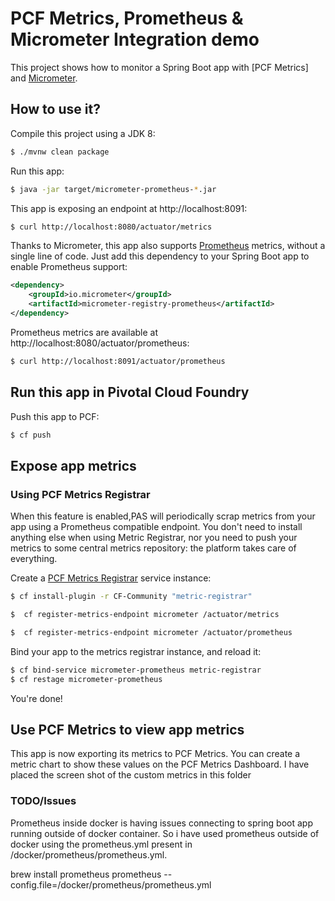# PCF Metrics, Prometheus & Micrometer Integration demo

This project shows how to monitor a Spring Boot app with
[PCF Metrics]
and [Micrometer](https://micrometer.io).

## How to use it?

Compile this project using a JDK 8:
```bash
$ ./mvnw clean package
```

Run this app:
```bash
$ java -jar target/micrometer-prometheus-*.jar
```

This app is exposing an endpoint at http://localhost:8091:
```bash
$ curl http://localhost:8080/actuator/metrics
```


Thanks to Micrometer, this app also supports
[Prometheus](https://prometheus.io/) metrics,
without a single line of code.
Just add this dependency to your Spring Boot app to enable
Prometheus support:

```xml
<dependency>
    <groupId>io.micrometer</groupId>
    <artifactId>micrometer-registry-prometheus</artifactId>
</dependency>
```

Prometheus metrics are available at http://localhost:8080/actuator/prometheus:

```bash
$ curl http://localhost:8091/actuator/prometheus
```

## Run this app in Pivotal Cloud Foundry

Push this app to PCF:
```bash
$ cf push
```

## Expose app metrics

### Using PCF Metrics Registrar
When this feature is enabled,PAS will periodically scrap metrics from your app using a Prometheus
compatible endpoint. You don't need to install anything else when
using Metric Registrar, nor you need to push your metrics to some
central metrics repository: the platform takes care of everything.

Create a [PCF Metrics Registrar](https://docs.pivotal.io/platform/2-7/metric-registrar/using.html) service instance:
```bash
$ cf install-plugin -r CF-Community "metric-registrar"

$  cf register-metrics-endpoint micrometer /actuator/metrics

$  cf register-metrics-endpoint micrometer /actuator/prometheus
```

Bind your app to the metrics registrar instance, and reload it:
```bash
$ cf bind-service micrometer-prometheus metric-registrar
$ cf restage micrometer-prometheus
```

You're done!

## Use PCF Metrics to view app metrics

This app is now exporting its metrics to PCF Metrics.
You can create a metric chart to show these values on the PCF Metrics Dashboard.
I have placed the screen shot of the custom metrics in this folder


### TODO/Issues

Prometheus inside docker is having issues connecting to spring boot app running
outside of docker container. So i have used prometheus outside of docker
using the prometheus.yml present in /docker/prometheus/prometheus.yml.

brew install prometheus
prometheus --config.file=/docker/prometheus/prometheus.yml


